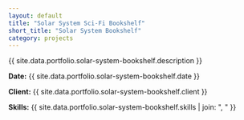 ```yaml
---
layout: default
title: "Solar System Sci-Fi Bookshelf"
short_title: "Solar System Bookshelf"
category: projects
---
```


{{ site.data.portfolio.solar-system-bookshelf.description }}

**Date:** {{ site.data.portfolio.solar-system-bookshelf.date }}

**Client:** {{ site.data.portfolio.solar-system-bookshelf.client }}

**Skills:** {{ site.data.portfolio.solar-system-bookshelf.skills | join: ", " }}

